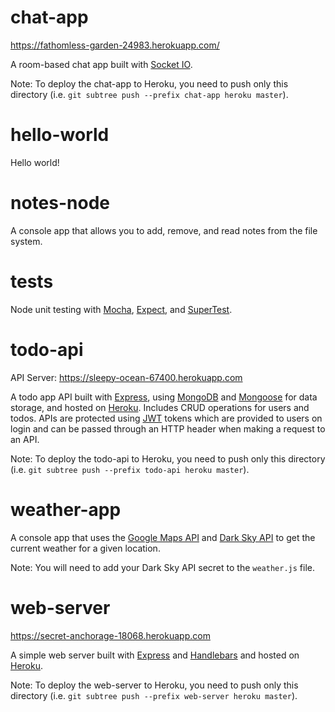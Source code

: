 # chat-app
https://fathomless-garden-24983.herokuapp.com/

A room-based chat app built with [Socket IO](https://socket.io/).

Note: To deploy the chat-app to Heroku, you need to push only this directory (i.e. `git subtree push --prefix chat-app heroku master`).

# hello-world
Hello world!

# notes-node
A console app that allows you to add, remove, and read notes from the file system.

# tests

Node unit testing with [Mocha](https://mochajs.org/), [Expect](https://github.com/mjackson/expect), and [SuperTest](https://github.com/visionmedia/supertest).

# todo-api
API Server: https://sleepy-ocean-67400.herokuapp.com

A todo app API built with [Express](https://expressjs.com/), using [MongoDB](https://www.mongodb.com/) and [Mongoose](http://mongoosejs.com/) for data storage, and hosted on [Heroku](https://www.heroku.com/). Includes CRUD operations for users and todos. APIs are protected using [JWT](https://jwt.io/) tokens which are provided to users on login and can be passed through an HTTP header when making a request to an API.

Note: To deploy the todo-api to Heroku, you need to push only this directory (i.e. `git subtree push --prefix todo-api heroku master`).

# weather-app
A console app that uses the [Google Maps API](https://cloud.google.com/maps-platform/) and [Dark Sky API](https://darksky.net/dev) to get the current weather for a given location.

Note: You will need to add your Dark Sky API secret to the `weather.js` file.

# web-server
https://secret-anchorage-18068.herokuapp.com

A simple web server built with [Express](https://expressjs.com/) and [Handlebars](https://handlebarsjs.com/) and hosted on [Heroku](https://www.heroku.com/).

Note: To deploy the web-server to Heroku, you need to push only this directory (i.e. `git subtree push --prefix web-server heroku master`).
